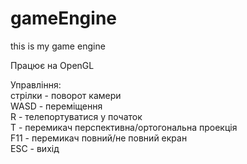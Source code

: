 # gameEngine
this is my game engine

Працює на OpenGL

Управління:<br>
стрілки - поворот камери<br>
WASD - переміщення<br>
R - телепортуватися у початок<br>
T - перемикач перспективна/ортогональна проекція<br>
F11 - перемикач повний/не повний екран<br>
ESC - вихід<br>
